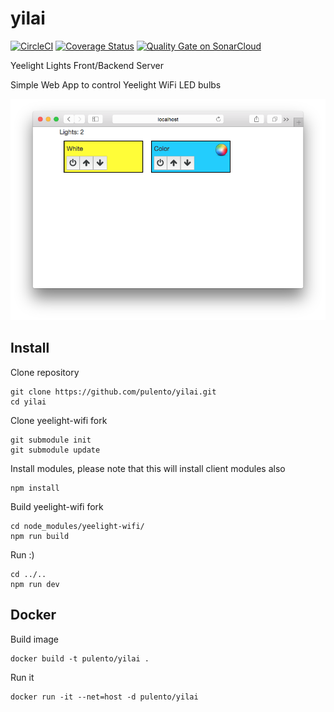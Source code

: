 # yilai
[![CircleCI](https://circleci.com/gh/pulento/yilai.svg?style=svg)](https://circleci.com/gh/pulento/yilai) [![Coverage Status](https://coveralls.io/repos/github/pulento/yilai/badge.svg?branch=master)](https://coveralls.io/github/pulento/yilai?branch=master) [![Quality Gate on SonarCloud](https://sonarcloud.io/api/badges/gate?key=yilai)](https://sonarcloud.io/dashboard/index/yilai)

Yeelight Lights Front/Backend Server

Simple Web App to control Yeelight WiFi LED bulbs

![screenshot](https://github.com/pulento/yilai/raw/master/client/public/images/yilai_landing.png)

## Install

Clone repository
```
git clone https://github.com/pulento/yilai.git
cd yilai
```
Clone yeelight-wifi fork
```
git submodule init
git submodule update
```

Install modules, please note that this will install client modules also
```
npm install
```

Build yeelight-wifi fork
```
cd node_modules/yeelight-wifi/
npm run build
```

Run :)
```
cd ../..
npm run dev
```

## Docker

Build image
```
docker build -t pulento/yilai .
```

Run it
```
docker run -it --net=host -d pulento/yilai
```
